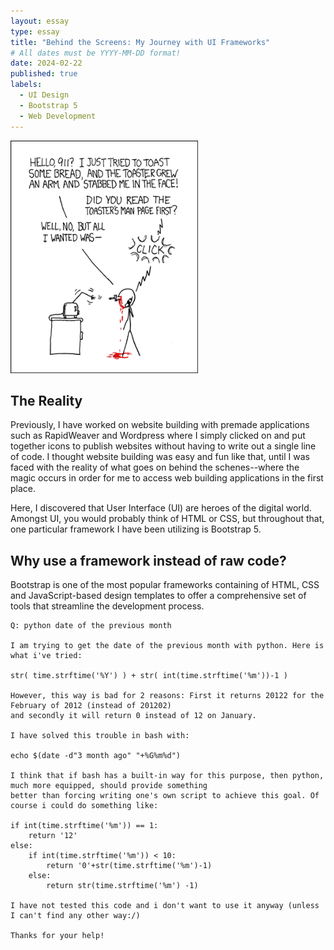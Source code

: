 ```yaml
---
layout: essay
type: essay
title: "Behind the Screens: My Journey with UI Frameworks"
# All dates must be YYYY-MM-DD format!
date: 2024-02-22
published: true
labels:
  - UI Design
  - Bootstrap 5
  - Web Development
---
```


<img width="300px" class="rounded float-start pe-4" src="../img/smart-questions/rtfm.png">

## The Reality

Previously, I have worked on website building with premade applications such as RapidWeaver and Wordpress where I simply clicked on and put together icons to publish websites without having to write out a single line of code. I thought website building was easy and fun like that, until I was faced with the reality of what goes on behind the schenes--where the magic occurs in order for me to access web building applications in the first place.

Here, I discovered that User Interface (UI) are heroes of the digital world. Amongst UI, you would probably think of HTML or CSS, but throughout that, one particular framework I have been utilizing is Bootstrap 5.

## Why use a framework instead of raw code?

Bootstrap is one of the most popular frameworks containing of HTML, CSS and JavaScript-based design templates to offer a comprehensive set of tools that streamline the development process. 

```
Q: python date of the previous month

I am trying to get the date of the previous month with python. Here is what i've tried:

str( time.strftime('%Y') ) + str( int(time.strftime('%m'))-1 )

However, this way is bad for 2 reasons: First it returns 20122 for the February of 2012 (instead of 201202) 
and secondly it will return 0 instead of 12 on January.

I have solved this trouble in bash with:

echo $(date -d"3 month ago" "+%G%m%d")

I think that if bash has a built-in way for this purpose, then python, much more equipped, should provide something 
better than forcing writing one's own script to achieve this goal. Of course i could do something like:

if int(time.strftime('%m')) == 1:
    return '12'
else:
    if int(time.strftime('%m')) < 10:
        return '0'+str(time.strftime('%m')-1)
    else:
        return str(time.strftime('%m') -1)
        
I have not tested this code and i don't want to use it anyway (unless I can't find any other way:/)

Thanks for your help!
```

